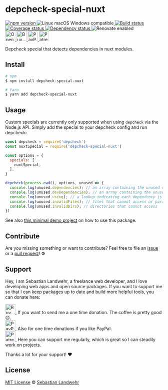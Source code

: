 <!-- TITLE/ -->
# depcheck-special-nuxt
<!-- /TITLE -->

<!-- BADGES/ -->
  <p>
    <a href="https://npmjs.org/package/depcheck-special-nuxt">
      <img
        src="https://img.shields.io/npm/v/depcheck-special-nuxt.svg"
        alt="npm version"
      >
    </a><img src="https://img.shields.io/badge/os-linux%20%7C%C2%A0macos%20%7C%C2%A0windows-blue" alt="Linux macOS Windows compatible"><a href="https://github.com/dword-design/depcheck-special-nuxt/actions">
      <img
        src="https://github.com/dword-design/depcheck-special-nuxt/workflows/build/badge.svg"
        alt="Build status"
      >
    </a><a href="https://codecov.io/gh/dword-design/depcheck-special-nuxt">
      <img
        src="https://codecov.io/gh/dword-design/depcheck-special-nuxt/branch/master/graph/badge.svg"
        alt="Coverage status"
      >
    </a><a href="https://david-dm.org/dword-design/depcheck-special-nuxt">
      <img src="https://img.shields.io/david/dword-design/depcheck-special-nuxt" alt="Dependency status">
    </a><img src="https://img.shields.io/badge/renovate-enabled-brightgreen" alt="Renovate enabled"><br/><a href="https://gitpod.io/#https://github.com/dword-design/depcheck-special-nuxt">
      <img
        src="https://gitpod.io/button/open-in-gitpod.svg"
        alt="Open in Gitpod"
        height="32"
      >
    </a><a href="https://www.buymeacoffee.com/dword">
      <img
        src="https://www.buymeacoffee.com/assets/img/guidelines/download-assets-sm-2.svg"
        alt="Buy Me a Coffee"
        height="32"
      >
    </a><a href="https://paypal.me/SebastianLandwehr">
      <img
        src="https://dword-design.de/images/paypal.svg"
        alt="PayPal"
        height="32"
      >
    </a><a href="https://www.patreon.com/dworddesign">
      <img
        src="https://dword-design.de/images/patreon.svg"
        alt="Patreon"
        height="32"
      >
    </a>
</p>
<!-- /BADGES -->

<!-- DESCRIPTION/ -->
Depcheck special that detects dependencies in nuxt modules.
<!-- /DESCRIPTION -->

<!-- INSTALL/ -->
## Install

```bash
# npm
$ npm install depcheck-special-nuxt

# Yarn
$ yarn add depcheck-special-nuxt
```
<!-- /INSTALL -->

## Usage

Custom specials are currently only supported when using `depcheck` via the Node.js API. Simply add the special to your depcheck config and run depcheck:

```js
const depcheck = require('depcheck')
const nuxtSpecial = require('depcheck-special-nuxt')

const options = {
  specials: [
    nuxtSpecial,
  ],
}

depcheck(process.cwd(), options, unused => {
  console.log(unused.dependencies); // an array containing the unused dependencies
  console.log(unused.devDependencies); // an array containing the unused devDependencies
  console.log(unused.using); // a lookup indicating each dependency is used by which files
  console.log(unused.invalidFiles); // files that cannot access or parse
  console.log(unused.invalidDirs); // directories that cannot access
})
```

See also [this minimal demo project](https://github.com/dword-design/demo-depcheck-special-nuxt) on how to use this package.

<!-- LICENSE/ -->
## Contribute

Are you missing something or want to contribute? Feel free to file an [issue](https://github.com/dword-design/depcheck-special-nuxt/issues) or a [pull request](https://github.com/dword-design/depcheck-special-nuxt/pulls)! ⚙️

## Support

Hey, I am Sebastian Landwehr, a freelance web developer, and I love developing web apps and open source packages. If you want to support me so that I can keep packages up to date and build more helpful tools, you can donate here:

<p>
  <a href="https://www.buymeacoffee.com/dword">
    <img
      src="https://www.buymeacoffee.com/assets/img/guidelines/download-assets-sm-2.svg"
      alt="Buy Me a Coffee"
      height="32"
    >
  </a>&nbsp;If you want to send me a one time donation. The coffee is pretty good 😊.<br/>
  <a href="https://paypal.me/SebastianLandwehr">
    <img
      src="https://dword-design.de/images/paypal.svg"
      alt="PayPal"
      height="32"
    >
  </a>&nbsp;Also for one time donations if you like PayPal.<br/>
  <a href="https://www.patreon.com/dworddesign">
    <img
      src="https://dword-design.de/images/patreon.svg"
      alt="Patreon"
      height="32"
    >
  </a>&nbsp;Here you can support me regularly, which is great so I can steadily work on projects.
</p>

Thanks a lot for your support! ❤️

## License

[MIT License](https://opensource.org/licenses/MIT) © [Sebastian Landwehr](https://dword-design.de)
<!-- /LICENSE -->
